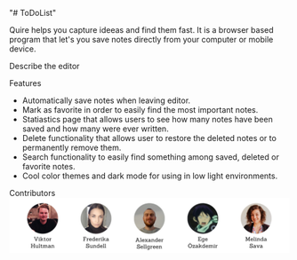 "# ToDoList" 

Quire helps you capture ideeas and find them fast.
It is a browser based program that let's you save notes directly from your computer or mobile device.

Describe the editor

Features
- Automatically save notes when leaving editor.
- Mark as favorite in order to easily find the most important notes.
- Statiastics page that allows users to see how many notes have been saved and how many were ever written.
- Delete functionality that allows user to restore the deleted notes or to permanently remove them.
- Search functionality to easily find something among saved, deleted or favorite notes.
- Cool color themes and dark mode for using in low light environments.

Contributors
![Team members](/images/team-members.png)
